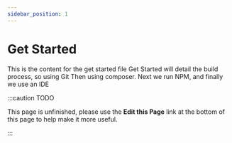 ```yaml
---
sidebar_position: 1
---
```


Get Started
===============

This is the content for the get started file
Get Started will detail the build process, so using Git
Then using composer.
Next we run NPM,
and finally we use an IDE

:::caution TODO

This page is unfinished, please use the **Edit this Page** link at the bottom of this page to help make it more useful.

:::